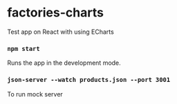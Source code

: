 # factories-charts
Test app on React with using ECharts


### `npm start`
Runs the app in the development mode.


### `json-server --watch products.json --port 3001`
To run mock server
